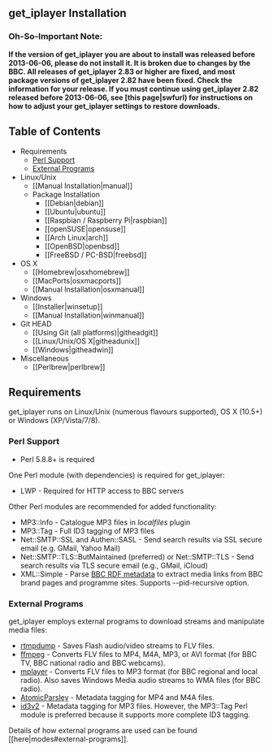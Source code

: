 ## get_iplayer Installation

### Oh-So-Important Note:

**If the version of get_iplayer you are about to install was released before 2013-06-06, please do not install it.  It is broken due to changes by the BBC. All releases of get_iplayer 2.83 or higher are fixed, and most package versions of get_iplayer 2.82 have been fixed.  Check the information for your release.  If you must continue using get_iplayer 2.82 released before 2013-06-06, see [this page|swfurl) for instructions on how to adjust your get_iplayer settings to restore downloads.**

## Table of Contents

- Requirements
	- [Perl Support](#requirements-perl)
	- [External Programs](#requirements-programs)
- Linux/Unix
    - [[Manual Installation|manual]]
    - Package Installation
        - [[Debian|debian]]
        - [[Ubuntu|ubuntu]]
        - [[Raspbian / Raspberry Pi|raspbian]]
        - [[openSUSE|opensuse]]
        - [[Arch Linux|arch]]
        - [[OpenBSD|openbsd]]
        - [[FreeBSD / PC-BSD|freebsd]]
- OS X
    * [[Homebrew|osxhomebrew]]
    * [[MacPorts|osxmacports]]
    * [[Manual Installation|osxmanual]]
- Windows
    * [[Installer|winsetup]]
    * [[Manual Installation|winmanual]]
- Git HEAD
    - [[Using Git (all platforms)|githeadgit]]
    - [[Linux/Unix/OS X|githeadunix]]
    - [[Windows|githeadwin]]
- Miscellaneous
	- [[Perlbrew|perlbrew]]

<a name="requirements"></a>
## Requirements

get_iplayer runs on Linux/Unix (numerous flavours supported), OS X (10.5+) or Windows (XP/Vista/7/8).

<a name="requirements-perl"></a>
### Perl Support

* Perl 5.8.8+ is required

One Perl module (with dependencies) is required for get_iplayer:

* LWP - Required for HTTP access to BBC servers

Other Perl modules are recommended for added functionality:

* MP3::Info - Catalogue MP3 files in *localfiles* plugin
* MP3::Tag - Full ID3 tagging of MP3 files
* Net::SMTP::SSL and Authen::SASL - Send search results via SSL secure email (e.g. GMail, Yahoo Mail)
* Net::SMTP::TLS::ButMaintained (preferred) or Net::SMTP::TLS - Send search results via TLS secure email (e.g., GMail, iCloud)
* XML::Simple - Parse [BBC RDF metadata](http://www.bbc.co.uk/ontologies/programmes/2009-09-07.shtml) to extract media links from BBC brand pages and programme sites. Supports --pid-recursive option.

<a name="requirements-programs"></a>
### External Programs

get_iplayer employs external programs to download streams and manipulate media files:

- [rtmpdump](http://rtmpdump.mplayerhq.hu/) - Saves Flash audio/video streams to FLV files.
- [ffmpeg](http://ffmpeg.org) - Converts FLV files to MP4, M4A, MP3, or AVI format (for BBC TV, BBC national radio and BBC webcams).
- [mplayer](http://www.mplayerhq.hu) - Converts FLV files to MP3 format (for BBC regional and local radio). Also saves Windows Media audio streams to WMA files (for BBC radio).
- [AtomicParsley](http://atomicparsley.sourceforge.net) - Metadata tagging for MP4 and M4A files.
- [id3v2](http://id3v2.sourceforge.net) - Metadata tagging for MP3 files. However, the MP3::Tag Perl module is preferred because it supports more complete ID3 tagging.

Details of how external programs are used can be found [[here|modes#external-programs]].
